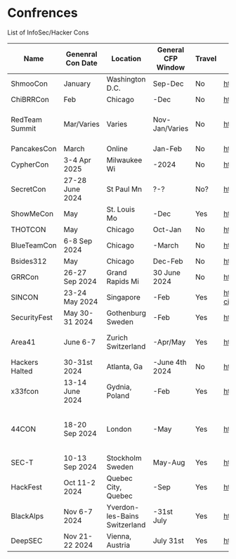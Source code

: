 # Confrences
List of InfoSec/Hacker Cons

|Name|Genenral Con Date|Location|General CFP Window|Travel|Website|Note|
|---|---|---|---|---|---|---|
|ShmooCon|January|Washington D.C.|Sep-Dec|No|https://www.shmoocon.org|Last One!|
|ChiBRRCon|Feb|Chicago|-Dec|No|https://chibrrcon.com/||
|RedTeam Summit|Mar/Varies|Varies|Nov-Jan/Varies|No|https://redteamsummit.com|Cabal, must CFP for tix|
|PancakesCon|March|Online|Jan-Feb|No|https://pancakescon.com/||
|CypherCon| 3-4 Apr 2025|Milwaukee Wi|-2024|No|https://cyphercon.com/||
|SecretCon|27-28 June 2024|St Paul Mn|?-?|No?|https://www.secretcon.com||
|ShowMeCon|May|St. Louis Mo|-Dec|Yes|https://showmecon.com||
|THOTCON|May|Chicago|Oct-Jan|No|https://www.thotcon.org||
|BlueTeamCon|6-8 Sep 2024|Chicago|-March|No|https://blueteamcon.com/||
|Bsides312|May|Chicago|Dec-Feb|No|https://bsides312.org/||
|GRRCon|26-27 Sep 2024|Grand Rapids Mi|30 June 2024|No|https://grrcon.com/||
|SINCON|23-24 May 2024|Singapore|-Feb|Yes|https://www.infosec-city.com/||
|SecurityFest|May 30-31 2024|Gothenburg Sweden|-Feb|Yes|https://securityfest.com/||
|Area41|June 6-7|Zurich Switzerland|-Apr/May|Yes|https://area41.io/|Short CFP window|
|Hackers Halted|30-31st 2024|Atlanta, Ga|-June 4th 2024|No|https://hackerhalted.com/||
|x33fcon|13-14 June 2024|Gydnia, Poland|-Feb|Yes|https://www.x33fcon.com||
|44CON|18-20 Sep 2024|London|-May|Yes|https://44con.com/|Shares CFP system w/ SINCON|
|SEC-T|10-13 Sep 2024|Stockholm Sweden|May-Aug|Yes|https://www.sec-t.org/||
|HackFest|Oct 11-2 2024|Quebec City, Quebec|-Sep|Yes|https://hackfest.ca||
|BlackAlps|Nov 6-7 2024|Yverdon-les-Bains Switzerland|-31st July|Yes|https://www.blackalps.ch||
|DeepSEC|Nov 21-22 2024|Vienna, Austria|July 31st|Yes|https://deepsec.net||